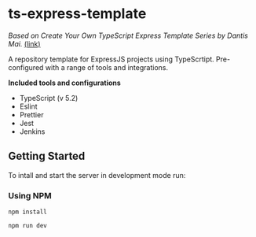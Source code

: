 # ts-express-template
*Based on Create Your Own TypeScript Express Template Series by Dantis Mai.* [(link)](https://dev.to/maithanhdanh/series/14378)

A repository template for ExpressJS projects using TypeScrtipt. Pre-configured with a range of tools and integrations.

**Included tools and configurations**
- TypeScript (v 5.2)
- Eslint
- Prettier
- Jest
- Jenkins


## Getting Started
To intall and start the server in development mode run:

### Using NPM
```
npm install

npm run dev
```